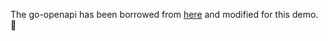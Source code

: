 The go-openapi has been borrowed from [here](https://github.com/cloud-native-skunkworks/go-openapi) and modified for this demo. 🙌
